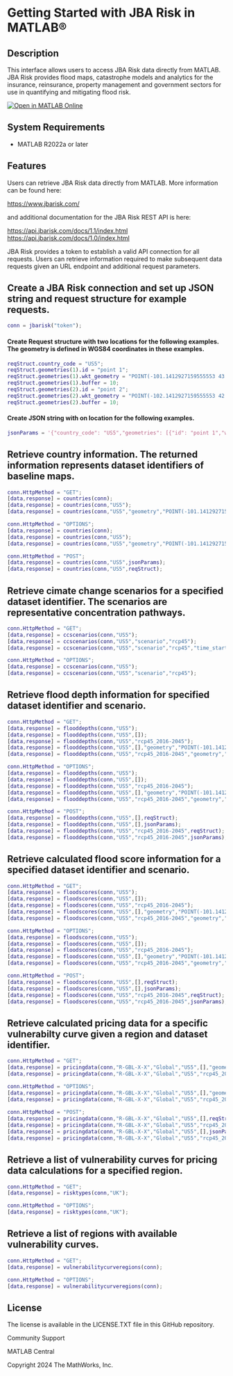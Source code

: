 # Getting Started with JBA Risk in MATLAB&reg;

## Description

This interface allows users to access JBA Risk data directly from MATLAB.  JBA Risk provides flood maps, catastrophe models and analytics for the insurance, reinsurance, property management and government sectors for use in quantifying and mitigating flood risk.

[![Open in MATLAB Online](https://www.mathworks.com/images/responsive/global/open-in-matlab-online.svg)](https://matlab.mathworks.com/open/github/v1?repo=mathworks/Access_JBA_Risk_from_MATLAB)
## System Requirements

- MATLAB R2022a or later

## Features

Users can retrieve JBA Risk data directly from MATLAB.   More information can be found here:

https://www.jbarisk.com/

and additional documentation for the JBA Risk REST API is here:

https://api.jbarisk.com/docs/1.1/index.html
https://api.jbarisk.com/docs/1.0/index.html

JBA Risk provides a token to establish a valid API connection for all requests.  Users can retrieve information required to make subsequent data requests given an URL endpoint and additional request parameters.

## Create a JBA Risk connection and set up JSON string and request structure for example requests.

```MATLAB
conn = jbarisk("token");
```
####  Create Request structure with two locations for the following examples.  The geometry is defined in WGS84 coordinates in these examples.
```MATLAB
reqStruct.country_code = "US5";
reqStruct.geometries(1).id = "point 1";
reqStruct.geometries(1).wkt_geometry = "POINT(-101.1412927159555553 43.94424115485919)";
reqStruct.geometries(1).buffer = 10;
reqStruct.geometries(2).id = "point 2";
reqStruct.geometries(2).wkt_geometry = "POINT(-102.1412927159555553 42.94424115485919)";
reqStruct.geometries(2).buffer = 10;
```
#### Create JSON string with on location for the following examples.
```MATLAB
jsonParams = '{"country_code": "US5","geometries": [{"id": "point 1","wkt_geometry": "POINT(-101.65 43.45)","buffer": 10}]}';
```

## Retrieve country information.    The returned information represents dataset identifiers of baseline maps.
```MATLAB
conn.HttpMethod = "GET";
[data,response] = countries(conn);
[data,response] = countries(conn,"US5");
[data,response] = countries(conn,"US5","geometry","POINT(-101.1412927159555553 43.94424115485919)","buffer","10");

conn.HttpMethod = "OPTIONS";
[data,response] = countries(conn);
[data,response] = countries(conn,"US5");
[data,response] = countries(conn,"US5","geometry","POINT(-101.1412927159555553 43.94424115485919)");

conn.HttpMethod = "POST";
[data,response] = countries(conn,"US5",jsonParams);
[data,response] = countries(conn,"US5",reqStruct);
```

## Retrieve cimate change scenarios for a specified dataset identifier.   The scenarios are representative concentration pathways.
```MATLAB
conn.HttpMethod = "GET";
[data,response] = ccscenarios(conn,"US5");
[data,response] = ccscenarios(conn,"US5","scenario","rcp45");
[data,response] = ccscenarios(conn,"US5","scenario","rcp45","time_start","2020","time_end","2040","time_filter","2020-2040");

conn.HttpMethod = "OPTIONS";
[data,response] = ccscenarios(conn,"US5");
[data,response] = ccscenarios(conn,"US5","scenario","rcp45");
```

## Retrieve flood depth information for specified dataset identifier and scenario.
```MATLAB
conn.HttpMethod = "GET";
[data,response] = flooddepths(conn,"US5");
[data,response] = flooddepths(conn,"US5",[]);
[data,response] = flooddepths(conn,"US5","rcp45_2016-2045");
[data,response] = flooddepths(conn,"US5",[],"geometry","POINT(-101.1412927159555553 43.94424115485919)","buffer","10");
[data,response] = flooddepths(conn,"US5","rcp45_2016-2045","geometry","POINT(-101.1412927159555553 43.94424115485919)","buffer","10");

conn.HttpMethod = "OPTIONS";
[data,response] = flooddepths(conn,"US5");
[data,response] = flooddepths(conn,"US5",[]);
[data,response] = flooddepths(conn,"US5","rcp45_2016-2045");
[data,response] = flooddepths(conn,"US5",[],"geometry","POINT(-101.1412927159555553 43.94424115485919)","buffer","10");
[data,response] = flooddepths(conn,"US5","rcp45_2016-2045","geometry","POINT(-101.1412927159555553 43.94424115485919)","buffer","10");

conn.HttpMethod = "POST";
[data,response] = flooddepths(conn,"US5",[],reqStruct);
[data,response] = flooddepths(conn,"US5",[],jsonParams);
[data,response] = flooddepths(conn,"US5","rcp45_2016-2045",reqStruct);
[data,response] = flooddepths(conn,"US5","rcp45_2016-2045",jsonParams);
```

## Retrieve calculated flood score information for a specified dataset identifier and scenario.
```MATLAB
conn.HttpMethod = "GET";
[data,response] = floodscores(conn,"US5");
[data,response] = floodscores(conn,"US5",[]);
[data,response] = floodscores(conn,"US5","rcp45_2016-2045");
[data,response] = floodscores(conn,"US5",[],"geometry","POINT(-101.1412927159555553 43.94424115485919)","buffer","10");
[data,response] = floodscores(conn,"US5","rcp45_2016-2045","geometry","POINT(-101.1412927159555553 43.94424115485919)","buffer","10");

conn.HttpMethod = "OPTIONS";
[data,response] = floodscores(conn,"US5");
[data,response] = floodscores(conn,"US5",[]);
[data,response] = floodscores(conn,"US5","rcp45_2016-2045");
[data,response] = floodscores(conn,"US5",[],"geometry","POINT(-101.1412927159555553 43.94424115485919)","buffer","10");
[data,response] = floodscores(conn,"US5","rcp45_2016-2045","geometry","POINT(-101.1412927159555553 43.94424115485919)","buffer","10");

conn.HttpMethod = "POST";
[data,response] = floodscores(conn,"US5",[],reqStruct);
[data,response] = floodscores(conn,"US5",[],jsonParams);
[data,response] = floodscores(conn,"US5","rcp45_2016-2045",reqStruct);
[data,response] = floodscores(conn,"US5","rcp45_2016-2045",jsonParams);
```

## Retrieve calculated pricing data for a specific vulnerabilty curve given a region and dataset identifier.
```MATLAB
conn.HttpMethod = "GET";
[data,response] = pricingdata(conn,"R-GBL-X-X","Global","US5",[],"geometry","POINT(-101.65 43.45)");
[data,response] = pricingdata(conn,"R-GBL-X-X","Global","US5","rcp45_2016-2045","geometry","POINT(-101.65 43.45)");

conn.HttpMethod = "OPTIONS";
[data,response] = pricingdata(conn,"R-GBL-X-X","Global","US5",[],"geometry","POINT(-101.65 43.45)");
[data,response] = pricingdata(conn,"R-GBL-X-X","Global","US5","rcp45_2016-2045","geometry","POINT(-101.65 43.45)");
            
conn.HttpMethod = "POST";
[data,response] = pricingdata(conn,"R-GBL-X-X","Global","US5",[],reqStruct);
[data,response] = pricingdata(conn,"R-GBL-X-X","Global","US5","rcp45_2016-2045",reqStruct);
[data,response] = pricingdata(conn,"R-GBL-X-X","Global","US5",[],jsonParams);
[data,response] = pricingdata(conn,"R-GBL-X-X","Global","US5","rcp45_2016-2045",jsonParams);
```

## Retrieve a list of vulnerability curves for pricing data calculations for a specified region.
```MATLAB
conn.HttpMethod = "GET";
[data,response] = risktypes(conn,"UK");

conn.HttpMethod = "OPTIONS";
[data,response] = risktypes(conn,"UK");
```

## Retrieve a list of regions with available vulnerability curves.
```MATLAB
conn.HttpMethod = "GET";
[data,response] = vulnerabilitycurveregions(conn);

conn.HttpMethod = "OPTIONS";
[data,response] = vulnerabilitycurveregions(conn);
```
## License

The license is available in the LICENSE.TXT file in this GitHub repository.

Community Support

MATLAB Central

Copyright 2024 The MathWorks, Inc.

